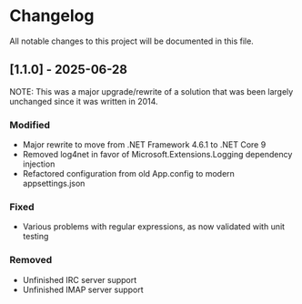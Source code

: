 # Changelog

All notable changes to this project will be documented in this file.

## [1.1.0] - 2025-06-28

NOTE: This was a major upgrade/rewrite of a solution that was been largely unchanged since it was written in 2014.

### Modified

- Major rewrite to move from .NET Framework 4.6.1 to .NET Core 9
- Removed log4net in favor of Microsoft.Extensions.Logging dependency injection
- Refactored configuration from old App.config to modern appsettings.json

### Fixed

- Various problems with regular expressions, as now validated with unit testing

### Removed

- Unfinished IRC server support
- Unfinished IMAP server support

